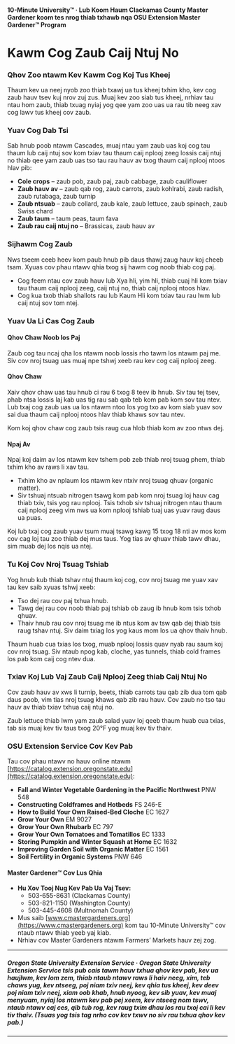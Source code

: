 #### 10-Minute University™ · Lub Koom Haum Clackamas County Master Gardener koom tes nrog thiab txhawb nqa OSU Extension Master Gardener™ Program

# Kawm Cog Zaub Caij Ntuj No

### Qhov Zoo ntawm Kev Kawm Cog Koj Tus Kheej

Thaum kev ua neej nyob zoo thiab txawj ua tus kheej txhim kho, kev cog zaub hauv tsev kuj nrov zuj zus. Muaj kev zoo siab tus kheej, nrhiav tau ntau hom zaub, thiab txuag nyiaj yog qee yam zoo uas ua rau tib neeg xav cog lawv tus kheej cov zaub.

### Yuav Cog Dab Tsi

Sab hnub poob ntawm Cascades, muaj ntau yam zaub uas koj cog tau thaum lub caij ntuj sov kom txiav tau thaum caij nplooj zeeg lossis caij ntuj no thiab qee yam zaub uas tso tau rau hauv av txog thaum caij nplooj ntoos hlav pib:

- **Cole crops** – zaub pob, zaub paj, zaub cabbage, zaub cauliflower
- **Zaub hauv av** – zaub qab rog, zaub carrots, zaub kohlrabi, zaub radish, zaub rutabaga, zaub turnip
- **Zaub ntsuab** – zaub collard, zaub kale, zaub lettuce, zaub spinach, zaub Swiss chard
- **Zaub taum** – taum peas, taum fava
- **Zaub rau caij ntuj no** – Brassicas, zaub hauv av

### Sijhawm Cog Zaub

Nws tseem ceeb heev kom paub hnub pib daus thawj zaug hauv koj cheeb tsam. Xyuas cov phau ntawv qhia txog sij hawm cog noob thiab cog paj.

- Cog feem ntau cov zaub hauv lub Xya hli, yim hli, thiab cuaj hli kom txiav tau thaum caij nplooj zeeg, caij ntuj no, thiab caij nplooj ntoos hlav.
- Cog kua txob thiab shallots rau lub Kaum Hli kom txiav tau rau lwm lub caij ntuj sov tom ntej.

### Yuav Ua Li Cas Cog Zaub

#### Qhov Chaw Noob los Paj

Zaub cog tau ncaj qha los ntawm noob lossis rho tawm los ntawm paj me. Siv cov nroj tsuag uas muaj npe tshwj xeeb rau kev cog caij nplooj zeeg.

#### Qhov Chaw

Xaiv qhov chaw uas tau hnub ci rau 6 txog 8 teev ib hnub. Siv tau tej tsev, phab ntsa lossis laj kab uas tig rau sab qab teb kom pab kom sov tau ntev. Lub txaj cog zaub uas ua los ntawm ntoo los yog txo av kom siab yuav sov sai dua thaum caij nplooj ntoos hlav thiab khaws sov tau ntev.

Kom koj qhov chaw cog zaub tsis raug cua hlob thiab kom av zoo ntws dej.

#### Npaj Av

Npaj koj daim av los ntawm kev tshem pob zeb thiab nroj tsuag phem, thiab txhim kho av raws li xav tau.

- Txhim kho av nplaum los ntawm kev ntxiv nroj tsuag qhuav (organic matter).
- Siv tshuaj ntsuab nitrogen tsawg kom pab kom nroj tsuag loj hauv cag thiab txiv, tsis yog rau nplooj. Tsis txhob siv tshuaj nitrogen ntau thaum caij nplooj zeeg vim nws ua kom nplooj tshiab tuaj uas yuav raug daus ua puas.

Koj lub txaj cog zaub yuav tsum muaj tsawg kawg 15 txog 18 nti av mos kom cov cag loj tau zoo thiab dej mus taus. Yog tias av qhuav thiab tawv dhau, sim muab dej los nqis ua ntej.

### Tu Koj Cov Nroj Tsuag Tshiab

Yog hnub kub thiab tshav ntuj thaum koj cog, cov nroj tsuag me yuav xav tau kev saib xyuas tshwj xeeb:

- Tso dej rau cov paj txhua hnub.
- Tawg dej rau cov noob thiab paj tshiab ob zaug ib hnub kom tsis txhob qhuav.
- Thaiv hnub rau cov nroj tsuag me ib ntus kom av tsw qab dej thiab tsis raug tshav ntuj. Siv daim txiag los yog kaus mom los ua qhov thaiv hnub.

Thaum huab cua txias los txog, muab nplooj lossis quav nyab rau saum koj cov nroj tsuag. Siv ntaub npog kab, cloche, yas tunnels, thiab cold frames los pab kom caij cog ntev dua.

### Txiav Koj Lub Vaj Zaub Caij Nplooj Zeeg thiab Caij Ntuj No

Cov zaub hauv av xws li turnip, beets, thiab carrots tau qab zib dua tom qab daus poob, vim tias nroj tsuag khaws qab zib rau hauv. Cov zaub no tso tau hauv av thiab txiav txhua caij ntuj no.

Zaub lettuce thiab lwm yam zaub salad yuav loj qeeb thaum huab cua txias, tab sis muaj kev tiv taus txog 20°F yog muaj kev tiv thaiv.

### OSU Extension Service Cov Kev Pab

Tau cov phau ntawv no hauv online ntawm [https://catalog.extension.oregonstate.edu](https://catalog.extension.oregonstate.edu):

- **Fall and Winter Vegetable Gardening in the Pacific Northwest** PNW 548
- **Constructing Coldframes and Hotbeds** FS 246-E
- **How to Build Your Own Raised-Bed Cloche** EC 1627
- **Grow Your Own** EM 9027
- **Grow Your Own Rhubarb** EC 797
- **Grow Your Own Tomatoes and Tomatillos** EC 1333
- **Storing Pumpkin and Winter Squash at Home** EC 1632
- **Improving Garden Soil with Organic Matter** EC 1561
- **Soil Fertility in Organic Systems** PNW 646

#### Master Gardener™ Cov Lus Qhia

- **Hu Xov Tooj Nug Kev Pab Ua Vaj Tsev:**
  - 503-655-8631 (Clackamas County)
  - 503-821-1150 (Washington County)
  - 503-445-4608 (Multnomah County)
- Mus saib [www.cmastergardeners.org](https://www.cmastergardeners.org) kom tau 10-Minute University™ cov ntaub ntawv thiab yeeb yaj kiab.
- Nrhiav cov Master Gardeners ntawm Farmers’ Markets hauv zej zog.

---

##### Oregon State University Extension Service · Oregon State University Extension Service tsis pub cais tawm hauv txhua qhov kev pab, kev ua haujlwm, kev lom zem, thiab ntaub ntawv raws li haiv neeg, xim, teb chaws yug, kev ntseeg, poj niam txiv neej, kev qhia tus kheej, kev deev poj niam txiv neej, xiam oob khab, hnub nyoog, kev sib yuav, kev muaj menyuam, nyiaj los ntawm kev pab pej xeem, kev ntseeg nom tswv, ntaub ntawv caj ces, qib tub rog, kev raug txim dhau los rau txoj cai li kev tiv thaiv. (Tsuas yog tsis tag nrho cov kev txwv no siv rau txhua qhov kev pab.)
---